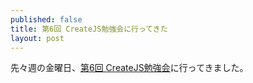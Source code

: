 ```yaml
---
published: false
title: 第6回 CreateJS勉強会に行ってきた
layout: post
---
```

先々週の金曜日、[第6回 CreateJS勉強会](https://atnd.org/events/68363)に行ってきました。